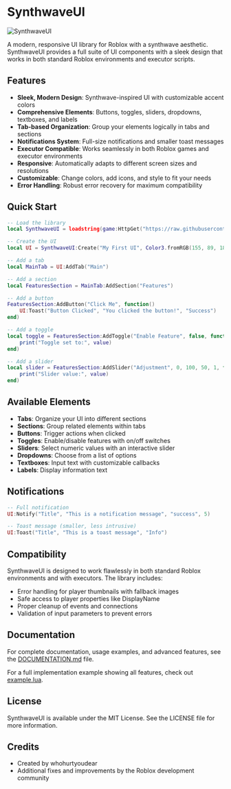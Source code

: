 # SynthwaveUI

![SynthwaveUI](https://i.ibb.co/RF96GJH/standard-9.gif)

A modern, responsive UI library for Roblox with a synthwave aesthetic. SynthwaveUI provides a full suite of UI components with a sleek design that works in both standard Roblox environments and executor scripts.

## Features

- **Sleek, Modern Design**: Synthwave-inspired UI with customizable accent colors
- **Comprehensive Elements**: Buttons, toggles, sliders, dropdowns, textboxes, and labels
- **Tab-based Organization**: Group your elements logically in tabs and sections
- **Notifications System**: Full-size notifications and smaller toast messages
- **Executor Compatible**: Works seamlessly in both Roblox games and executor environments
- **Responsive**: Automatically adapts to different screen sizes and resolutions
- **Customizable**: Change colors, add icons, and style to fit your needs
- **Error Handling**: Robust error recovery for maximum compatibility

## Quick Start

```lua
-- Load the library
local SynthwaveUI = loadstring(game:HttpGet("https://raw.githubusercontent.com/whohurtyoudear/tbdsynthuilib/refs/heads/main/source.lua"))()

-- Create the UI
local UI = SynthwaveUI:Create("My First UI", Color3.fromRGB(155, 89, 182))

-- Add a tab
local MainTab = UI:AddTab("Main")

-- Add a section
local FeaturesSection = MainTab:AddSection("Features")

-- Add a button
FeaturesSection:AddButton("Click Me", function()
    UI:Toast("Button Clicked", "You clicked the button!", "Success")
end)

-- Add a toggle
local toggle = FeaturesSection:AddToggle("Enable Feature", false, function(value)
    print("Toggle set to:", value)
end)

-- Add a slider
local slider = FeaturesSection:AddSlider("Adjustment", 0, 100, 50, 1, function(value)
    print("Slider value:", value)
end)
```

## Available Elements

- **Tabs**: Organize your UI into different sections
- **Sections**: Group related elements within tabs
- **Buttons**: Trigger actions when clicked
- **Toggles**: Enable/disable features with on/off switches
- **Sliders**: Select numeric values with an interactive slider
- **Dropdowns**: Choose from a list of options
- **Textboxes**: Input text with customizable callbacks
- **Labels**: Display information text

## Notifications

```lua
-- Full notification
UI:Notify("Title", "This is a notification message", "success", 5)

-- Toast message (smaller, less intrusive)
UI:Toast("Title", "This is a toast message", "Info")
```

## Compatibility

SynthwaveUI is designed to work flawlessly in both standard Roblox environments and with executors. The library includes:

- Error handling for player thumbnails with fallback images
- Safe access to player properties like DisplayName
- Proper cleanup of events and connections
- Validation of input parameters to prevent errors

## Documentation

For complete documentation, usage examples, and advanced features, see the [DOCUMENTATION.md](DOCUMENTATION.md) file.

For a full implementation example showing all features, check out [example.lua](example.lua).

## License

SynthwaveUI is available under the MIT License. See the LICENSE file for more information.

## Credits

- Created by whohurtyoudear
- Additional fixes and improvements by the Roblox development community
